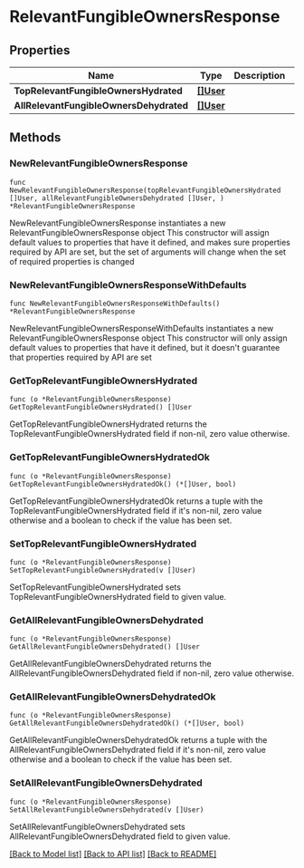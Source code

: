 # RelevantFungibleOwnersResponse

## Properties

Name | Type | Description | Notes
------------ | ------------- | ------------- | -------------
**TopRelevantFungibleOwnersHydrated** | [**[]User**](User.md) |  | 
**AllRelevantFungibleOwnersDehydrated** | [**[]User**](User.md) |  | 

## Methods

### NewRelevantFungibleOwnersResponse

`func NewRelevantFungibleOwnersResponse(topRelevantFungibleOwnersHydrated []User, allRelevantFungibleOwnersDehydrated []User, ) *RelevantFungibleOwnersResponse`

NewRelevantFungibleOwnersResponse instantiates a new RelevantFungibleOwnersResponse object
This constructor will assign default values to properties that have it defined,
and makes sure properties required by API are set, but the set of arguments
will change when the set of required properties is changed

### NewRelevantFungibleOwnersResponseWithDefaults

`func NewRelevantFungibleOwnersResponseWithDefaults() *RelevantFungibleOwnersResponse`

NewRelevantFungibleOwnersResponseWithDefaults instantiates a new RelevantFungibleOwnersResponse object
This constructor will only assign default values to properties that have it defined,
but it doesn't guarantee that properties required by API are set

### GetTopRelevantFungibleOwnersHydrated

`func (o *RelevantFungibleOwnersResponse) GetTopRelevantFungibleOwnersHydrated() []User`

GetTopRelevantFungibleOwnersHydrated returns the TopRelevantFungibleOwnersHydrated field if non-nil, zero value otherwise.

### GetTopRelevantFungibleOwnersHydratedOk

`func (o *RelevantFungibleOwnersResponse) GetTopRelevantFungibleOwnersHydratedOk() (*[]User, bool)`

GetTopRelevantFungibleOwnersHydratedOk returns a tuple with the TopRelevantFungibleOwnersHydrated field if it's non-nil, zero value otherwise
and a boolean to check if the value has been set.

### SetTopRelevantFungibleOwnersHydrated

`func (o *RelevantFungibleOwnersResponse) SetTopRelevantFungibleOwnersHydrated(v []User)`

SetTopRelevantFungibleOwnersHydrated sets TopRelevantFungibleOwnersHydrated field to given value.


### GetAllRelevantFungibleOwnersDehydrated

`func (o *RelevantFungibleOwnersResponse) GetAllRelevantFungibleOwnersDehydrated() []User`

GetAllRelevantFungibleOwnersDehydrated returns the AllRelevantFungibleOwnersDehydrated field if non-nil, zero value otherwise.

### GetAllRelevantFungibleOwnersDehydratedOk

`func (o *RelevantFungibleOwnersResponse) GetAllRelevantFungibleOwnersDehydratedOk() (*[]User, bool)`

GetAllRelevantFungibleOwnersDehydratedOk returns a tuple with the AllRelevantFungibleOwnersDehydrated field if it's non-nil, zero value otherwise
and a boolean to check if the value has been set.

### SetAllRelevantFungibleOwnersDehydrated

`func (o *RelevantFungibleOwnersResponse) SetAllRelevantFungibleOwnersDehydrated(v []User)`

SetAllRelevantFungibleOwnersDehydrated sets AllRelevantFungibleOwnersDehydrated field to given value.



[[Back to Model list]](../README.md#documentation-for-models) [[Back to API list]](../README.md#documentation-for-api-endpoints) [[Back to README]](../README.md)


